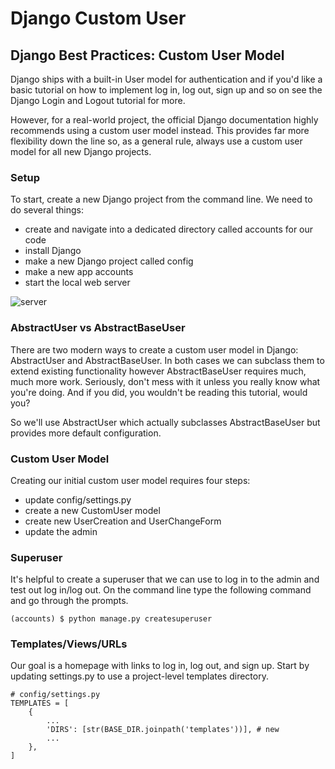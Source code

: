 # Django Custom User

## Django Best Practices: Custom User Model

Django ships with a built-in User model for authentication and if you'd like a basic tutorial on how to implement log in, log out, sign up and so on see the Django Login and Logout tutorial for more.

However, for a real-world project, the official Django documentation highly recommends using a custom user model instead. This provides far more flexibility down the line so, as a general rule, always use a custom user model for all new Django projects.

### Setup

To start, create a new Django project from the command line. We need to do several things:

* create and navigate into a dedicated directory called accounts for our code
* install Django
* make a new Django project called config
* make a new app accounts
* start the local web server

![server](https://learndjango.com/static/images/django31_welcome.png)

### AbstractUser vs AbstractBaseUser

There are two modern ways to create a custom user model in Django: AbstractUser and AbstractBaseUser. In both cases we can subclass them to extend existing functionality however AbstractBaseUser requires much, much more work. Seriously, don't mess with it unless you really know what you're doing. And if you did, you wouldn't be reading this tutorial, would you?

So we'll use AbstractUser which actually subclasses AbstractBaseUser but provides more default configuration.

### Custom User Model

Creating our initial custom user model requires four steps:

* update config/settings.py
* create a new CustomUser model
* create new UserCreation and UserChangeForm
* update the admin

### Superuser

It's helpful to create a superuser that we can use to log in to the admin and test out log in/log out. On the command line type the following command and go through the prompts.

    (accounts) $ python manage.py createsuperuser

### Templates/Views/URLs

Our goal is a homepage with links to log in, log out, and sign up. Start by updating settings.py to use a project-level templates directory.

    # config/settings.py
    TEMPLATES = [
        {
            ...
            'DIRS': [str(BASE_DIR.joinpath('templates'))], # new
            ...
        },
    ]
